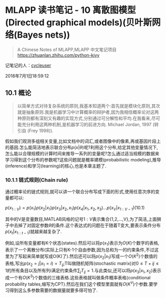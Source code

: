 # MLAPP 读书笔记 - 10 离散图模型(Directed graphical models)(贝叶斯网络(Bayes nets))

> A Chinese Notes of MLAPP,MLAPP 中文笔记项目 
https://zhuanlan.zhihu.com/python-kivy

记笔记的人：[cycleuser](https://www.zhihu.com/people/cycleuser/activities)

2018年7月1日18:59:12

## 10.1 概论

>以简单方式对待复杂系统的原则,我基本知道两个:首先就是模块化原则,其次就是抽象原则.我是机器学习中计算概率的辩护者,因为我相信概率论对这两种原则都有深刻又有趣的实现方式,分别通过可分解性和平均.在我看来,尽可能充分利用这两种机制,是机器学习的前进方向.                      Michael Jordan, 1997 (转引自 (Frey 1998)).

假如我们观测多组相关变量,比如文档中的词汇,或者图像中的像素,再或基因片段上的基因.怎么能简洁地表示联合分布$p(x|\theta)$呢?利用这个分布,给定其他变量情况下,怎么能以合理规模的计算时间来推导一系列的变量呢?怎么通过适当规模的数据来学习得到这个分布的参数呢?这些问题就是概率建模(probabilistic modeling),推导(inference)和学习(learning)的核心,也是本章主题了.

### 10.1.1 链式规则(Chain rule)

通过概率论的链式规则,就可以讲一个联合分布写成下面的形式,使用任意次序的变量都可以:

$p(x_{1:V} ) = p(x_1)p(x_2|x_1)p(x_3|x_2, x_1)p(x_4|x_1, x_2, x_3) ... p(x_V |x_{1:V −1})$(10.1)

其中的V是变量数目,MATLAB风格的记号$1:V$表示集合{1,2,...,V},为了简洁,上面狮子中去掉了对固定参数$\theta$的条件.这个表达式的问题在于随着T变大,要表示条件分布$p(x_t|x_{1:t-1})$就越来越复杂了.

例如,设所有变量都有K个状态(states).然后可以将$p(x_1)$表示为$O(K)$个数字的表格,表示了一个离散分布(实际上只有K-1个自由参数,因为总和为一的约束条件,不过这里为了写起来简单就写成O(K)了).然后还可以将$p(x_2|x_1)$写成一个$O(K^2)$个数值的表格,写出$p(x_2=j|x_1=i)=T_{ij}$;T叫做随机矩阵(stochastic matrix)对$0\le T+{ij}\le 1$的所有条目以及所有列i满足约束条件$\sum_jT_{ij}=1$.与此类似,还可以将$p(x_3|x_1, x_2)$表示成一个有$O(K^3)$个数值的三维表格.这些表格就叫做条件概率表格(conditional probability tables,缩写为CPT).然后在我们这个模型里面就有$O(K^V)$个参数.要学习得到这么多参数需要的数据量就要多得可怕了.

















